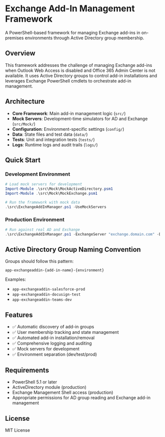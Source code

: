 # Exchange Add-In Management Framework

A PowerShell-based framework for managing Exchange add-ins in on-premises environments through Active Directory group membership.

## Overview

This framework addresses the challenge of managing Exchange add-ins when Outlook Web Access is disabled and Office 365 Admin Center is not available. It uses Active Directory groups to control add-in installations and leverages Exchange PowerShell cmdlets to orchestrate add-in management.

## Architecture

- **Core Framework**: Main add-in management logic (`src/`)
- **Mock Servers**: Development-time simulators for AD and Exchange (`src/Mock/`)
- **Configuration**: Environment-specific settings (`config/`)
- **Data**: State files and test data (`data/`)
- **Tests**: Unit and integration tests (`tests/`)
- **Logs**: Runtime logs and audit trails (`logs/`)

## Quick Start

### Development Environment
```powershell
# Load mock servers for development
Import-Module .\src\Mock\MockActiveDirectory.psm1
Import-Module .\src\Mock\MockExchange.psm1

# Run the framework with mock data
.\src\ExchangeAddInManager.ps1 -UseMockServers
```

### Production Environment
```powershell
# Run against real AD and Exchange
.\src\ExchangeAddInManager.ps1 -ExchangeServer "exchange.domain.com" -Domain "domain.com"
```

## Active Directory Group Naming Convention

Groups should follow this pattern:
```
app-exchangeaddin-{add-in-name}-{environment}
```

Examples:
- `app-exchangeaddin-salesforce-prod`
- `app-exchangeaddin-docusign-test`
- `app-exchangeaddin-teams-dev`

## Features

- ✅ Automatic discovery of add-in groups
- ✅ User membership tracking and state management
- ✅ Automated add-in installation/removal
- ✅ Comprehensive logging and auditing
- ✅ Mock servers for development
- ✅ Environment separation (dev/test/prod)

## Requirements

- PowerShell 5.1 or later
- ActiveDirectory module (production)
- Exchange Management Shell access (production)
- Appropriate permissions for AD group reading and Exchange add-in management

## License

MIT License